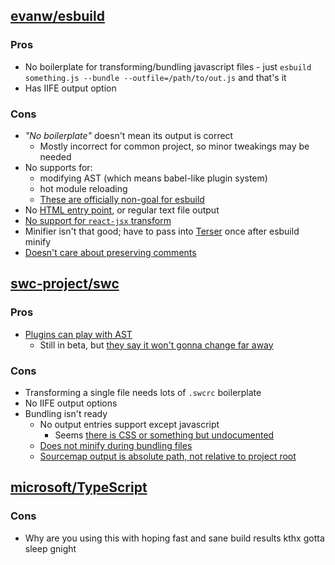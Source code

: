 ## [evanw/esbuild]
### Pros
- No boilerplate for transforming/bundling javascript files - just `esbuild something.js --bundle --outfile=/path/to/out.js` and that's it
- Has IIFE output option

### Cons
- *"No boilerplate"* doesn't mean its output is correct
  - Mostly incorrect for common project, so minor tweakings may be needed
- No supports for:
  - modifying AST (which means babel-like plugin system)
  - hot module reloading
  - [These are officially non-goal for esbuild](https://github.com/esbuild/esbuild.github.io/blob/31423c64748bb35f94d3760ed24aaa31b4e8c961/src/content/faq.yml#L228-L239)
- No [HTML entry point](https://github.com/evanw/esbuild/issues/31), or regular text file output
- [No support for `react-jsx` transform](https://github.com/evanw/esbuild/issues/334)
- Minifier isn't that good; have to pass into [Terser] once after esbuild minify
- [Doesn't care about preserving comments](https://github.com/evanw/esbuild/issues/516#issuecomment-725093126)

## [swc-project/swc](https://github.com/swc-project/swc)
### Pros
- [Plugins can play with AST](https://swc.rs/docs/usage/plugins)
  - Still in beta, but [they say it won't gonna change far away](https://github.com/swc-project/swc/discussions/3540)
### Cons
- Transforming a single file needs lots of `.swcrc` boilerplate
- No IIFE output options
- Bundling isn't ready
  - No output entries support except javascript
    - Seems [there is CSS or something but undocumented](https://github.com/swc-project/swc/issues/3900)
  - [Does not minify during bundling files](https://github.com/swc-project/swc/issues/2451)
  - [Sourcemap output is absolute path, not relative to project root](https://github.com/swc-project/swc/issues/2149)

## [microsoft/TypeScript]
### Cons
- Why are you using this with hoping fast and sane build results kthx gotta sleep gnight

[Terser]: https://github.com/terser/terser
[evanw/esbuild]: https://github.com/evanw/esbuild
[swc-project/swc]: https://github.com/swc-project/swc
[microsoft/TypeScript]: https://github.com/microsoft/TypeScript
